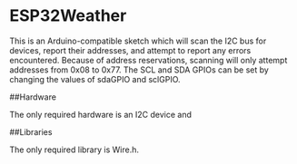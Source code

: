 # ESP32Weather
This is an Arduino-compatible sketch which will scan the I2C bus for devices, report their addresses, and attempt to report any errors encountered.
Because of address reservations, scanning will only attempt addresses from 0x08 to 0x77.
The SCL and SDA GPIOs can be set by changing the values of sdaGPIO and sclGPIO.

##Hardware

The only required hardware is an I2C device and 

##Libraries

The only required library is Wire.h.
